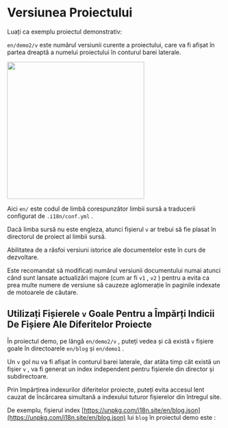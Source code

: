# Versiunea Proiectului

Luați ca exemplu proiectul demonstrativ:

`en/demo2/v` este numărul versiunii curente a proiectului, care va fi afișat în partea dreaptă a numelui proiectului în conturul barei laterale.

<img src="https://p.3ti.site/1721290486.avif" width="320px">

Aici `en/` este codul de limbă corespunzător limbii sursă a traducerii configurat de `.i18n/conf.yml` .

Dacă limba sursă nu este engleza, atunci fișierul `v` ar trebui să fie plasat în directorul de proiect al limbii sursă.

Abilitatea de a răsfoi versiuni istorice ale documentelor este în curs de dezvoltare.

Este recomandat să modificați numărul versiunii documentului numai atunci când sunt lansate actualizări majore (cum ar fi `v1` , `v2` ) pentru a evita ca prea multe numere de versiune să cauzeze aglomerație în paginile indexate de motoarele de căutare.

## Utilizați Fișierele `v` Goale Pentru a Împărți Indicii De Fișiere Ale Diferitelor Proiecte

În proiectul demo, pe lângă `en/demo2/v` , puteți vedea și că există `v` fișiere goale în directoarele `en/blog` și `en/demo1` .

Un `v` gol nu va fi afișat în conturul barei laterale, dar atâta timp cât există un fișier `v` , va fi generat un index independent pentru fișierele din director și subdirectoare.

Prin împărțirea indexurilor diferitelor proiecte, puteți evita accesul lent cauzat de încărcarea simultană a indexului tuturor fișierelor din întregul site.

De exemplu, fișierul index [https://unpkg.com/i18n.site/en/blog.json](https://unpkg.com/i18n.site/en/blog.json) lui `blog` în proiectul demo este :